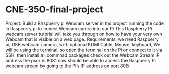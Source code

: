 # CNE-350-final-project
Project: Build a Raspberry pi Webcam server 
in ths project running the code in Raspcerry pi to conect Webcam camra into our Pi
This Raspberry Pi webcam server tutorial will take you through on how to have your very own Webcam that is visible on a web page.
Requirements:  we need Raspberry pi, USB webcam camera, wi-fi optional KDMI Cable, Mouse, keyboard,
We will be using the terminal, so open the terminal on the Pi or connect to it via SSH.
then install all commnad packages 
check out the Webcam Stream  IP address
the psor is 8081
now should  be able to access the Raspberry Pi webcam stream by going to the Pi’s IP address on port 808

             
